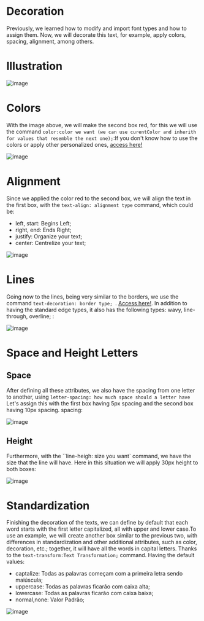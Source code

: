 # Decoration
Previously, we learned how to modify and import font types and how to assign them. Now, we will decorate this text, for example, apply colors, spacing, alignment, among others.

# Illustration

![image](https://github.com/user-attachments/assets/aacd852a-5f86-473e-9f85-5d1f604478d9)

# Colors 
With the image above, we will make the second box red, for this we will use the command ``color:color we want (we can use curentColor and inherith for values ​​that resemble the next one);``:If you don't know how to use the colors or apply other personalized ones, [access here!](https://github.com/Karlos-Eduardo-Mrqs/Construction-Html-Css-Javascript/blob/main/Styling-Css/Module%202%20-%20(Appearance)/ColorPalette-Number_04/Pallet.md)

![image](https://github.com/user-attachments/assets/f24a2f7b-8747-4661-ad34-2e5621ad0443)

# Alignment
Since we applied the color red to the second box, we will align the text in the first box, with the ``text-align: alignment type`` command, which could be:
- left, start:
Begins Left;
- right, end:
Ends Right;
- justify:
Organize your text;
- center:
Centrelize your text;

![image](https://github.com/user-attachments/assets/2e254d92-63f8-4c17-8beb-92f4f5f53af2)

# Lines
Going now to the lines, being very similar to the borders, we use the command ``text-decoration: border type; ``. [Access here!](https://github.com/Karlos-Eduardo-Mrqs/Construcao-Html-Css-Javascript/blob/main/Estilizacao-Css/Modulo%202%20-%20(Aparencia)/Bordas-N%C3%BAmero_06/Borda.md). In addition to having the standard edge types, it also has the following types: wavy, line-through, overline; :

![image](https://github.com/user-attachments/assets/1296490c-960f-4af8-ad3b-d92c78058732)

# Space and Height Letters 

## Space
After defining all these attributes, we also have the spacing from one letter to another, using ``letter-spacing: how much space should a letter have`` Let's assign this with the first box having 5px spacing and the second box having 10px spacing. spacing:

![image](https://github.com/user-attachments/assets/84547097-c529-4b0c-a405-8891423f1693)

## Height 
Furthermore, with the ``line-heigh: size you want` command, we have the size that the line will have. Here in this situation we will apply 30px height to both boxes:

![image](https://github.com/user-attachments/assets/0c23a7b7-a3ca-43d0-989b-2cecda46c687)

# Standardization 
Finishing the decoration of the texts, we can define by default that each word starts with the first letter capitalized, all with upper and lower case.To use an example, we will create another box similar to the previous two, with differences in standardization and other additional attributes, such as color, decoration, etc.; together, it will have all the words in capital letters. Thanks to the ``text-transform:Text Transformation;`` command. Having the default values:

- captalize:
Todas as palavras começam com a primeira letra sendo maiúscula;
- uppercase: 
Todas as palavras ficarão com caixa alta;
- lowercase:
Todas as palavras ficarão com caixa baixa;
- normal,none:
Valor Padrão;

![image](https://github.com/user-attachments/assets/c6db7fff-d7b0-4105-bf0a-987eddf93cf8)
